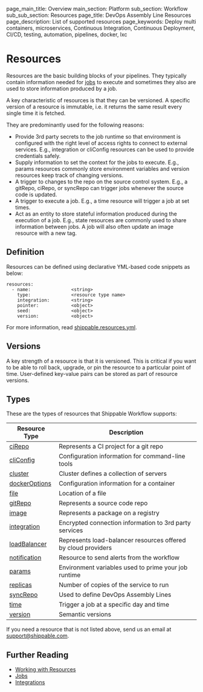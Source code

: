 page_main_title: Overview
main_section: Platform
sub_section: Workflow
sub_sub_section: Resources
page_title: DevOps Assembly Line Resources
page_description: List of supported resources
page_keywords: Deploy multi containers, microservices, Continuous Integration, Continuous Deployment, CI/CD, testing, automation, pipelines, docker, lxc

# Resources
Resources are the basic building blocks of your pipelines. They typically contain information needed for [jobs](/platform/workflow/job/overview/) to execute and sometimes they also are used to store information produced by a job.

A key characteristic of resources is that they can be versioned. A specific version of a resource is immutable, i.e. it returns the same result every single time it is fetched.

They are predominantly used for the following reasons:

* Provide 3rd party secrets to the job runtime so that environment is configured with the right level of access rights to connect to external services. E.g., integration or cliConfig resources can be used to provide credentials safely.
* Supply information to set the context for the jobs to execute. E.g., params resources commonly store environment variables and version resources keep track of changing versions.
* A trigger to changes to the repo on the source control system. E.g., a gitRepo, ciRepo, or syncRepo can trigger jobs whenever the source code is updated.
* A trigger to execute a job. E.g., a time resource will trigger a job at set times.
* Act as an entity to store stateful information produced during the execution of a job. E.g., state resources are commonly used to share information between jobs.  A job will also often update an image resource with a new tag.

## Definition
Resources can be defined using declarative YML-based code snippets as below:

```
resources:
  - name:               <string>
    type:               <resource type name>
    integration:        <string>
    pointer:            <object>
    seed:               <object>
    version:            <object>
```
For more information, read [shippable.resources.yml](/platform/tutorial/workflow/shippable-resources-yml).

## Versions
A key strength of a resource is that it is versioned. This is critical if you want to be able to roll back, upgrade, or pin the resource to a particular point of time. User-defined key-value pairs can be stored as part of resource versions.

<a name="types"></a>
## Types
These are the types of resources that Shippable Workflow supports:

| Resource Type   |      Description    |
|----------|-------------|
| [ciRepo](/platform/workflow/resource/cirepo/) | Represents a CI project for a git repo |
| [cliConfig](/platform/workflow/resource/cliconfig/) | Configuration information for command-line tools |
| [cluster](/platform/workflow/resource/cluster/) | Cluster defines a collection of servers |
| [dockerOptions](/platform/workflow/resource/dockeroptions/) | Configuration information for a container |
| [file](/platform/workflow/resource/file/) | Location of a file |
| [gitRepo](/platform/workflow/resource/gitrepo/) | Represents a source code repo |
| [image](/platform/workflow/resource/image/) | Represents a package on a registry |
| [integration](/platform/workflow/resource/integration/) | Encrypted connection information to 3rd party services |
| [loadBalancer](/platform/workflow/resource/loadbalancer/) | Represents load-balancer resources offered by cloud providers |
| [notification](/platform/workflow/resource/notification/) | Resource to send alerts from the workflow |
| [params](/platform/workflow/resource/params/) | Environment variables used to prime your job runtime |
| [replicas](/platform/workflow/resource/replicas/) | Number of copies of the service to run |
| [syncRepo](/platform/workflow/resource/syncrepo/) | Used to define DevOps Assembly Lines |
| [time](/platform/workflow/resource/time/) | Trigger a job at a specific day and time |
| [version](/platform/workflow/resource/version/) | Semantic versions |

If you need a resource that is not listed above, send us an email at [support@shippable.com](mailto:support@shippable.com).

## Further Reading
* [Working with Resources](/platform/tutorial/workflow/crud-resource)
* [Jobs](/platform/workflow/job/overview)
* [Integrations](/platform/integration/overview)
